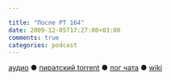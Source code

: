 ```yaml
---

title: "После РТ 164"
date: 2009-12-05T17:27:00+03:00
comments: true
categories: podcast
---
```

[аудио](http://cdn.radio-t.com/rt164post.mp3) ● [пиратский torrent](http://pirates.radio-t.com/torrents/rt164post.mp3.torrent) ● [лог чата](http://chat.radio-t.com/logs/radio-t-164.html) ● [wiki](http://wiki.radio-t.com/%D0%9F%D0%BE%D1%81%D0%BB%D0%B5_%D0%A0%D0%A2_164)<audio src="http://cdn.radio-t.com/rt164post.mp3" preload="none">
